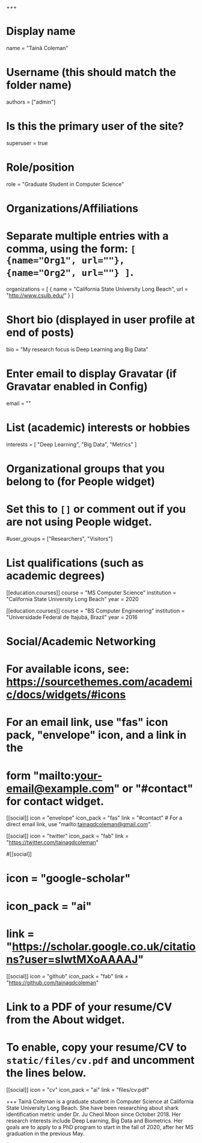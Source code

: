 +++
# Display name
name = "Tainã Coleman"

# Username (this should match the folder name)
authors = ["admin"]

# Is this the primary user of the site?
superuser = true

# Role/position
role = "Graduate Student in Computer Science"

# Organizations/Affiliations
#   Separate multiple entries with a comma, using the form: `[ {name="Org1", url=""}, {name="Org2", url=""} ]`.
organizations = [ { name = "California State University Long Beach", url = "http://www.csulb.edu/" } ]

# Short bio (displayed in user profile at end of posts)
bio = "My research focus is Deep Learning ang Big Data"

# Enter email to display Gravatar (if Gravatar enabled in Config)
email = ""

# List (academic) interests or hobbies
interests = [
  "Deep Learning",
  "Big Data",
  "Metrics"
]

# Organizational groups that you belong to (for People widget)
#   Set this to `[]` or comment out if you are not using People widget.
#user_groups = ["Researchers", "Visitors"]

# List qualifications (such as academic degrees)
[[education.courses]]
  course = "MS Computer Science"
  institution = "California State University Long Beach"
  year = 2020 

[[education.courses]]
  course = "BS Computer Engineering"
  institution = "Universidade Federal de Itajubá, Brazil"
  year = 2016

# Social/Academic Networking
# For available icons, see: https://sourcethemes.com/academic/docs/widgets/#icons
#   For an email link, use "fas" icon pack, "envelope" icon, and a link in the
#   form "mailto:your-email@example.com" or "#contact" for contact widget.

[[social]]
  icon = "envelope"
  icon_pack = "fas"
  link = "#contact"  # For a direct email link, use "mailto:tainagdcoleman@gmail.com".

[[social]]
  icon = "twitter"
  icon_pack = "fab"
  link = "https://twitter.com/tainagdcoleman"

#[[social]]
#  icon = "google-scholar"
#  icon_pack = "ai"
#  link = "https://scholar.google.co.uk/citations?user=sIwtMXoAAAAJ"

[[social]]
  icon = "github"
  icon_pack = "fab"
  link = "https://github.com/tainagdcoleman"

# Link to a PDF of your resume/CV from the About widget.
# To enable, copy your resume/CV to `static/files/cv.pdf` and uncomment the lines below.
 [[social]]
   icon = "cv"
   icon_pack = "ai"
   link = "files/cv.pdf"

+++
Tainã Coleman is a graduate student in Computer Science at California State University Long Beach. She have been researching about shark identification metric under Dr. Ju Cheol Moon since October 2018. Her research interests include Deep Learning, Big Data and Biometrics. Her goals are to apply to a PhD program to start in the fall of 2020, after her MS graduation in the previous May. 

